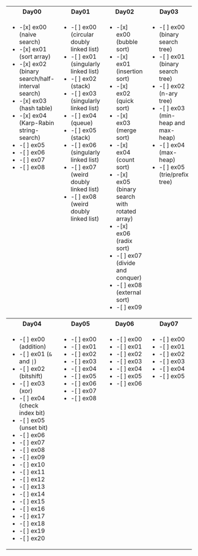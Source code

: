 <table>
  <tr>
      <th>Day00</th>
      <th>Day01</th>
      <th>Day02</th>
      <th>Day03</th>
  </tr>
  <tr valign="top">
    <td><ul>
<li>-[x] ex00 (naive search)</li>
<li>-[x] ex01 (sort array)</li>
<li>-[x] ex02 (binary search/half-interval search)</li>
<li>-[x] ex03 (hash table)</li>
<li>-[x] ex04 (Karp-Rabin string-search)</li>
<li>-[ ] ex05</li>
<li>-[ ] ex06</li>
<li>-[ ] ex07</li>
<li>-[ ] ex08</li>
    </ul></td>
    <td><ul>
<li>-[ ] ex00 (circular doubly linked list)</li>
<li>-[ ] ex01 (singularly linked list)</li>
<li>-[ ] ex02 (stack)</li>
<li>-[ ] ex03 (singularly linked list)</li>
<li>-[ ] ex04 (queue)</li>
<li>-[ ] ex05 (stack)</li>
<li>-[ ] ex06 (singularly linked list)</li>
<li>-[ ] ex07 (weird doubly linked list)</li>
<li>-[ ] ex08 (weird doubly linked list)</li>
    </ul></td>
    <td><ul>
<li>-[x] ex00 (bubble sort)</li>
<li>-[x] ex01 (insertion sort)</li>
<li>-[x] ex02 (quick sort)</li>
<li>-[x] ex03 (merge sort)</li>
<li>-[x] ex04 (count sort)</li>
<li>-[x] ex05 (binary search with rotated array)</li>
<li>-[x] ex06 (radix sort)</li>
<li>-[ ] ex07 (divide and conquer)</li>
<li>-[ ] ex08 (external sort)</li>
<li>-[ ] ex09</li>
    </ul></td>
    <td><ul>
<li>-[ ] ex00 (binary search tree)</li>
<li>-[ ] ex01 (binary search tree)</li>
<li>-[ ] ex02 (n-ary tree)</li>
<li>-[ ] ex03 (min-heap and max-heap)</li>
<li>-[ ] ex04 (max-heap)</li>
<li>-[ ] ex05 (trie/prefix tree)</li>
    </ul></td>
  </tr>
  <tr>
      <th>Day04</th>
      <th>Day05</th>
      <th>Day06</th>
      <th>Day07</th>
  </tr>
  <tr valign="top">
    <td><ul>
<li>-[ ] ex00 (addition)</li>
<li>-[ ] ex01 (<code>&</code> and <code>|</code>)</li>
<li>-[ ] ex02 (bitshift)</li>
<li>-[ ] ex03 (xor)</li>
<li>-[ ] ex04 (check index bit)</li>
<li>-[ ] ex05 (unset bit)</li>
<li>-[ ] ex06</li>
<li>-[ ] ex07</li>
<li>-[ ] ex08</li>
<li>-[ ] ex09</li>
<li>-[ ] ex10</li>
<li>-[ ] ex11</li>
<li>-[ ] ex12</li>
<li>-[ ] ex13</li>
<li>-[ ] ex14</li>
<li>-[ ] ex15</li>
<li>-[ ] ex16</li>
<li>-[ ] ex17</li>
<li>-[ ] ex18</li>
<li>-[ ] ex19</li>
<li>-[ ] ex20</li>
    </ul></td>
    <td><ul>
<li>-[ ] ex00</li>
<li>-[ ] ex01</li>
<li>-[ ] ex02</li>
<li>-[ ] ex03</li>
<li>-[ ] ex04</li>
<li>-[ ] ex05</li>
<li>-[ ] ex06</li>
<li>-[ ] ex07</li>
<li>-[ ] ex08</li>
    </ul></td>
    <td><ul>
<li>-[ ] ex00</li>
<li>-[ ] ex01</li>
<li>-[ ] ex02</li>
<li>-[ ] ex03</li>
<li>-[ ] ex04</li>
<li>-[ ] ex05</li>
<li>-[ ] ex06</li>
    </ul></td>
    <td><ul>
<li>-[ ] ex00</li>
<li>-[ ] ex01</li>
<li>-[ ] ex02</li>
<li>-[ ] ex03</li>
<li>-[ ] ex04</li>
<li>-[ ] ex05</li>
    </ul></td>
  </tr>
</table>
